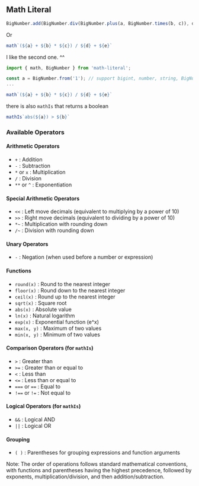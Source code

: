 Math Literal
-----

```javascript
BigNumber.add(BigNumber.div(BigNumber.plus(a, BigNumber.times(b, c)), d), e)
```

Or

```javascript
math`(${a} + ${b} * ${c}) / ${d} + ${e}`
```

I like the second one. ^^

```typescript
import { math, BigNumber } from 'math-literal';

const a = BigNumber.from('1'); // support bigint, number, string, BigNumber
...

math`(${a} + ${b} * ${c}) / ${d} + ${e}`

```

there is also `mathIs` that returns a boolean

```typescript
mathIs`abs(${a}) > ${b}`
```

### Available Operators

#### Arithmetic Operators
- `+` : Addition
- `-` : Subtraction
- `*` or `x` : Multiplication
- `/` : Division
- `**` or `^` : Exponentiation

#### Special Arithmetic Operators
- `<<` : Left move decimals (equivalent to multiplying by a power of 10)
- `>>` : Right move decimals (equivalent to dividing by a power of 10)
- `*~` : Multiplication with rounding down
- `/~` : Division with rounding down

#### Unary Operators
- `-` : Negation (when used before a number or expression)

#### Functions
- `round(x)` : Round to the nearest integer
- `floor(x)` : Round down to the nearest integer
- `ceil(x)` : Round up to the nearest integer
- `sqrt(x)` : Square root
- `abs(x)` : Absolute value
- `ln(x)` : Natural logarithm
- `exp(x)` : Exponential function (e^x)
- `max(x, y)` : Maximum of two values
- `min(x, y)` : Minimum of two values

#### Comparison Operators (for `mathIs`)
- `>` : Greater than
- `>=` : Greater than or equal to
- `<` : Less than
- `<=` : Less than or equal to
- `===` or `==` : Equal to
- `!==` or `!=` : Not equal to

#### Logical Operators (for `mathIs`)
- `&&` : Logical AND
- `||` : Logical OR

#### Grouping
- `( )` : Parentheses for grouping expressions and function arguments

Note: The order of operations follows standard mathematical conventions, with functions and parentheses having the highest precedence, followed by exponents, multiplication/division, and then addition/subtraction.
